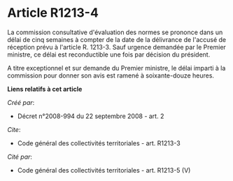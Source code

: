 # Article R1213-4

La commission consultative d'évaluation des normes se prononce dans un délai de cinq semaines à compter de la date de la
délivrance de l'accusé de réception prévu à l'article R. 1213-3. Sauf urgence demandée par le Premier ministre, ce délai est
reconductible une fois par décision du président.

A titre exceptionnel et sur demande du Premier ministre, le délai imparti à la commission pour donner son avis est ramené à
soixante-douze heures.

**Liens relatifs à cet article**

_Créé par_:

  - Décret n°2008-994 du 22 septembre 2008 - art. 2

_Cite_:

  - Code général des collectivités territoriales - art. R1213-3

_Cité par_:

  - Code général des collectivités territoriales - art. R1213-5 (V)
